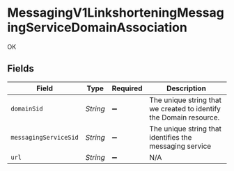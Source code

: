 # MessagingV1LinkshorteningMessagingServiceDomainAssociation

OK


## Fields

| Field                                                              | Type                                                               | Required                                                           | Description                                                        |
| ------------------------------------------------------------------ | ------------------------------------------------------------------ | ------------------------------------------------------------------ | ------------------------------------------------------------------ |
| `domainSid`                                                        | *String*                                                           | :heavy_minus_sign:                                                 | The unique string that we created to identify the Domain resource. |
| `messagingServiceSid`                                              | *String*                                                           | :heavy_minus_sign:                                                 | The unique string that identifies the messaging service            |
| `url`                                                              | *String*                                                           | :heavy_minus_sign:                                                 | N/A                                                                |